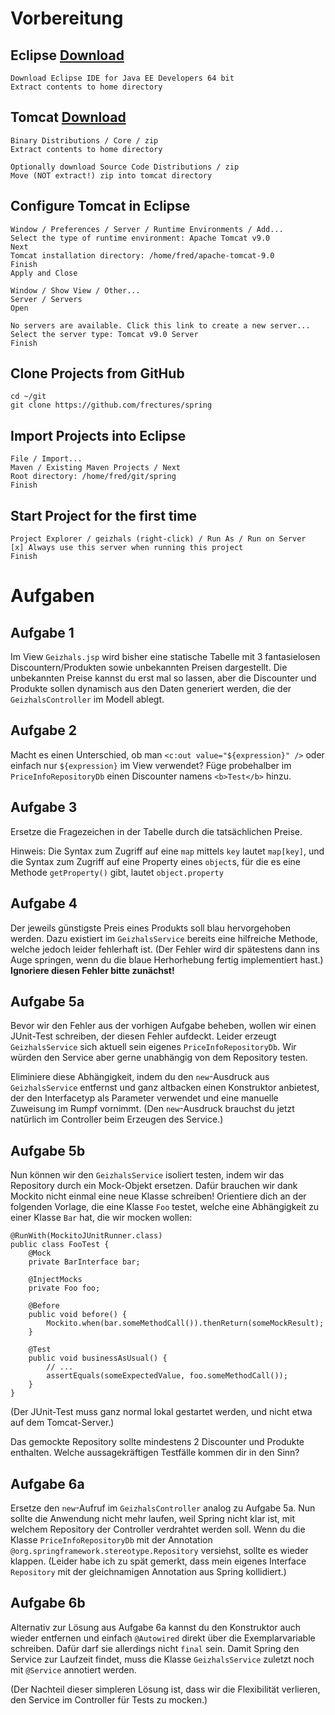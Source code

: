 # Vorbereitung

## Eclipse [Download](https://www.eclipse.org/downloads/packages)
```
Download Eclipse IDE for Java EE Developers 64 bit
Extract contents to home directory
```

## Tomcat [Download](https://tomcat.apache.org/download-90.cgi)
```
Binary Distributions / Core / zip
Extract contents to home directory

Optionally download Source Code Distributions / zip
Move (NOT extract!) zip into tomcat directory
```

## Configure Tomcat in Eclipse
```
Window / Preferences / Server / Runtime Environments / Add...
Select the type of runtime environment: Apache Tomcat v9.0
Next
Tomcat installation directory: /home/fred/apache-tomcat-9.0
Finish
Apply and Close

Window / Show View / Other...
Server / Servers
Open

No servers are available. Click this link to create a new server...
Select the server type: Tomcat v9.0 Server
Finish
```

## Clone Projects from GitHub
```
cd ~/git
git clone https://github.com/frectures/spring
```

## Import Projects into Eclipse
```
File / Import...
Maven / Existing Maven Projects / Next
Root directory: /home/fred/git/spring
Finish
```

## Start Project for the first time
```
Project Explorer / geizhals (right-click) / Run As / Run on Server
[x] Always use this server when running this project
Finish
```

# Aufgaben

## Aufgabe 1

Im View `Geizhals.jsp` wird bisher eine statische Tabelle mit 3 fantasielosen Discountern/Produkten sowie unbekannten Preisen dargestellt. Die unbekannten Preise kannst du erst mal so lassen, aber die Discounter und Produkte sollen dynamisch aus den Daten generiert werden, die der `GeizhalsController` im Modell ablegt.

## Aufgabe 2

Macht es einen Unterschied, ob man `<c:out value="${expression}" />` oder einfach nur `${expression}` im View verwendet? Füge probehalber im `PriceInfoRepositoryDb` einen Discounter namens `<b>Test</b>` hinzu.

## Aufgabe 3

Ersetze die Fragezeichen in der Tabelle durch die tatsächlichen Preise.

Hinweis: Die Syntax zum Zugriff auf eine `map` mittels `key` lautet `map[key]`, und die Syntax zum Zugriff auf eine Property eines `object`s, für die es eine Methode `getProperty()` gibt, lautet `object.property`

## Aufgabe 4

Der jeweils günstigste Preis eines Produkts soll blau hervorgehoben werden. Dazu existiert im `GeizhalsService` bereits eine hilfreiche Methode, welche jedoch leider fehlerhaft ist. (Der Fehler wird dir spätestens dann ins Auge springen, wenn du die blaue Herhorhebung fertig implementiert hast.) **Ignoriere diesen Fehler bitte zunächst!**

## Aufgabe 5a

Bevor wir den Fehler aus der vorhigen Aufgabe beheben, wollen wir einen JUnit-Test schreiben, der diesen Fehler aufdeckt. Leider erzeugt `GeizhalsService` sich aktuell sein eigenes `PriceInfoRepositoryDb`. Wir würden den Service aber gerne unabhängig von dem Repository testen.

Eliminiere diese Abhängigkeit, indem du den `new`-Ausdruck aus `GeizhalsService` entfernst und ganz altbacken einen Konstruktor anbietest, der den Interfacetyp als Parameter verwendet und eine manuelle Zuweisung im Rumpf vornimmt. (Den `new`-Ausdruck brauchst du jetzt natürlich im Controller beim Erzeugen des Service.)

## Aufgabe 5b

Nun können wir den `GeizhalsService` isoliert testen, indem wir das Repository durch ein Mock-Objekt ersetzen. Dafür brauchen wir dank Mockito nicht einmal eine neue Klasse schreiben! Orientiere dich an der folgenden Vorlage, die eine Klasse `Foo` testet, welche eine Abhängigkeit zu einer Klasse `Bar` hat, die wir mocken wollen:
```
@RunWith(MockitoJUnitRunner.class)
public class FooTest {
    @Mock
    private BarInterface bar;

    @InjectMocks
    private Foo foo;

    @Before
    public void before() {
        Mockito.when(bar.someMethodCall()).thenReturn(someMockResult);
    }

    @Test
    public void businessAsUsual() {
        // ...
        assertEquals(someExpectedValue, foo.someMethodCall());
    }
}
```
(Der JUnit-Test muss ganz normal lokal gestartet werden, und nicht etwa auf dem Tomcat-Server.)

Das gemockte Repository sollte mindestens 2 Discounter und Produkte enthalten. Welche aussagekräftigen Testfälle kommen dir in den Sinn?

## Aufgabe 6a

Ersetze den `new`-Aufruf im `GeizhalsController` analog zu Aufgabe 5a. Nun sollte die Anwendung nicht mehr laufen, weil Spring nicht klar ist, mit welchem Repository der Controller verdrahtet werden soll. Wenn du die Klasse `PriceInfoRepositoryDb` mit der Annotation `@org.springframework.stereotype.Repository` versiehst, sollte es wieder klappen. (Leider habe ich zu spät gemerkt, dass mein eigenes Interface `Repository` mit der gleichnamigen Annotation aus Spring kollidiert.)

## Aufgabe 6b

Alternativ zur Lösung aus Aufgabe 6a kannst du den Konstruktor auch wieder entfernen und einfach `@Autowired` direkt über die Exemplarvariable schreiben. Dafür darf sie allerdings nicht `final` sein. Damit Spring den Service zur Laufzeit findet, muss die Klasse `GeizhalsService` zuletzt noch mit `@Service` annotiert werden.

(Der Nachteil dieser simpleren Lösung ist, dass wir die Flexibilität verlieren, den Service im Controller für Tests zu mocken.)
